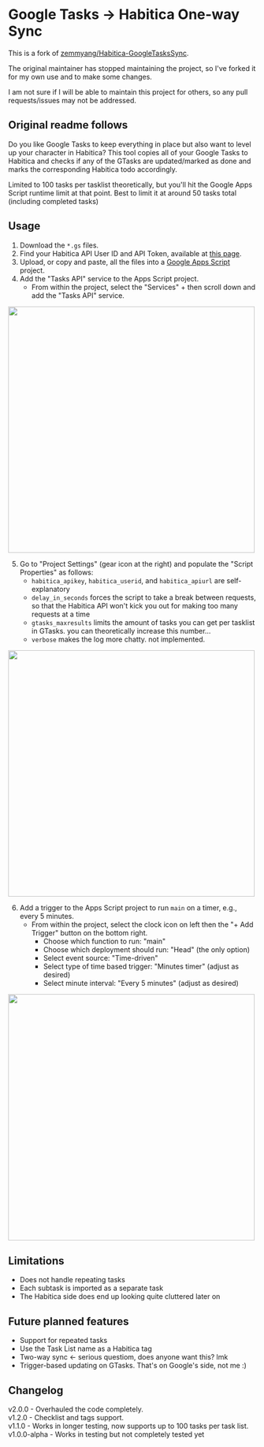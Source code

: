 # Google Tasks -> Habitica One-way Sync

This is a fork of [zemmyang/Habitica-GoogleTasksSync](https://github.com/zemmyang/Habitica-GoogleTasksSync).

The original maintainer has stopped maintaining the project, so I've forked it for my own use and to make some changes.

I am not sure if I will be able to maintain this project for others, so any pull requests/issues may not be addressed.

## Original readme follows

Do you like Google Tasks to keep everything in place but also want to level up your character in Habitica? This tool copies all of your Google Tasks to Habitica and checks if any of the GTasks are updated/marked as done and marks the corresponding Habitica todo accordingly.

Limited to 100 tasks per tasklist theoretically, but you'll hit the Google Apps Script runtime limit at that point. Best to limit it at around 50 tasks total (including completed tasks)

## Usage

1. Download the `*.gs` files. 
2. Find your Habitica API User ID and API Token, available at [this page](https://habitica.com/user/settings/api).
3. Upload, or copy and paste, all the files into a [Google Apps Script](https://script.google.com/) project.
4. Add the "Tasks API" service to the Apps Script project.
    * From within the project, select the "Services" + then scroll down and add the "Tasks API" service.

<img src="screenshots/gapps_services.png" width="500" />


5. Go to "Project Settings" (gear icon at the right) and populate the "Script Properties" as follows:
   * `habitica_apikey`, `habitica_userid`, and `habitica_apiurl` are self-explanatory
   * `delay_in_seconds` forces the script to take a break between requests, so that the Habitica API won't kick you out for making too many requests at a time
   * `gtasks_maxresults` limits the amount of tasks you can get per tasklist in GTasks. you can theoretically increase this number...
   * `verbose` makes the log more chatty. not implemented.

<img src="screenshots/script_properties.png" width="500" />

6. Add a trigger to the Apps Script project to run  `main` on a timer, e.g., every 5 minutes.  
    * From within the project, select the clock icon on left then the "+ Add Trigger" button on the bottom right.
        * Choose which function to run: "main"
        * Choose which deployment should run: "Head" (the only option)
        * Select event source: "Time-driven"
        * Select type of time based trigger: "Minutes timer" (adjust as desired)
        * Select minute interval: "Every 5 minutes" (adjust as desired)

<img src="screenshots/trigger.png" width="500" />

## Limitations

* Does not handle repeating tasks
* Each subtask is imported as a separate task
* The Habitica side does end up looking quite cluttered later on

## Future planned features

* Support for repeated tasks
* Use the Task List name as a Habitica tag
* Two-way sync <- serious questiom, does anyone want this? lmk
* Trigger-based updating on GTasks. That's on Google's side, not me :)

## Changelog
  
v2.0.0 - Overhauled the code completely.  
v1.2.0 - Checklist and tags support.  
v1.1.0 - Works in longer testing, now supports up to 100 tasks per task list.    
v1.0.0-alpha - Works in testing but not completely tested yet  
